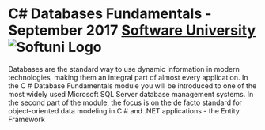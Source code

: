 # C# Databases Fundamentals - September 2017  [Software University](http://www.softuni.bg) ![Softuni Logo](/combine.png)
Databases are the standard way to use dynamic information in modern technologies, making them an integral part of almost every application. In the C # Database Fundamentals module you will be introduced to one of the most widely used Microsoft SQL Server database management systems. In the second part of the module, the focus is on the de facto standard for object-oriented data modeling in C # and .NET applications - the Entity Framework
